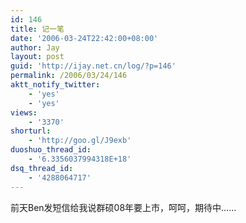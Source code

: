 ```yaml
---
id: 146
title: 记一笔
date: '2006-03-24T22:42:00+08:00'
author: Jay
layout: post
guid: 'http://ijay.net.cn/log/?p=146'
permalink: /2006/03/24/146
aktt_notify_twitter:
    - 'yes'
    - 'yes'
views:
    - '3370'
shorturl:
    - 'http://goo.gl/J9exb'
duoshuo_thread_id:
    - '6.3356037994318E+18'
dsq_thread_id:
    - '4288064717'
---
```


<div>
<div>前天Ben发短信给我说群硕08年要上市，呵呵，期待中……</div></div>